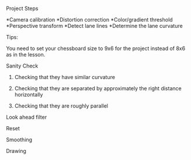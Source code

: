 Project Steps

  *Camera calibration
  *Distortion correction
  *Color/gradient threshold
  *Perspective transform
  *Detect lane lines
  *Determine the lane curvature

Tips:

You need to set your chessboard size to 9x6 for the project instead of 8x6 as in the lesson.

Sanity Check

1. Checking that they have similar curvature

2. Checking that they are separated by approximately the right distance horizontally

3. Checking that they are roughly parallel

Look ahead filter 

Reset

Smoothing

Drawing
